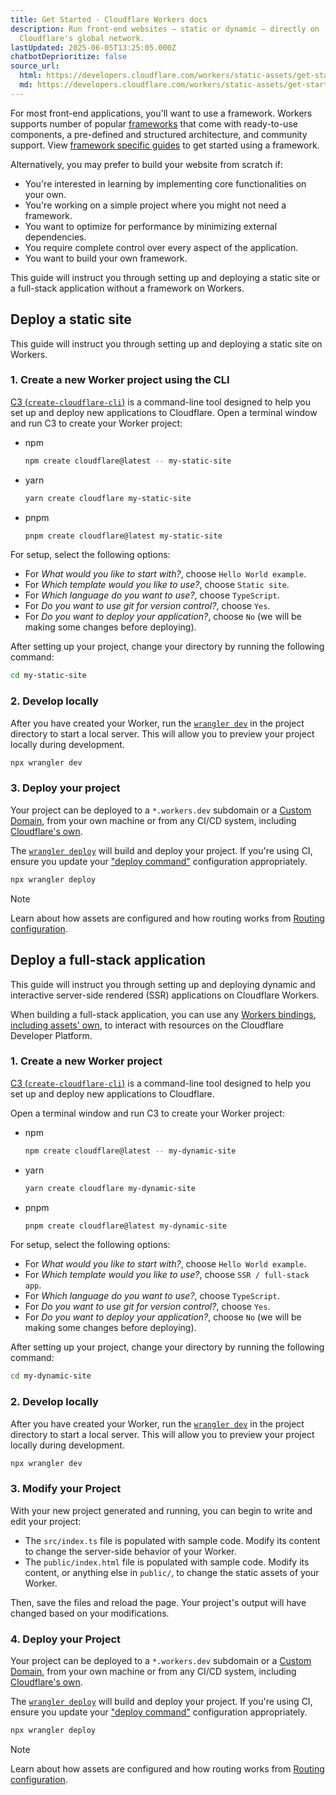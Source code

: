 ```yaml
---
title: Get Started · Cloudflare Workers docs
description: Run front-end websites — static or dynamic — directly on
  Cloudflare's global network.
lastUpdated: 2025-06-05T13:25:05.000Z
chatbotDeprioritize: false
source_url:
  html: https://developers.cloudflare.com/workers/static-assets/get-started/
  md: https://developers.cloudflare.com/workers/static-assets/get-started/index.md
---
```


For most front-end applications, you'll want to use a framework. Workers supports number of popular [frameworks](https://developers.cloudflare.com/workers/framework-guides/) that come with ready-to-use components, a pre-defined and structured architecture, and community support. View [framework specific guides](https://developers.cloudflare.com/workers/framework-guides/) to get started using a framework.

Alternatively, you may prefer to build your website from scratch if:

* You're interested in learning by implementing core functionalities on your own.
* You're working on a simple project where you might not need a framework.
* You want to optimize for performance by minimizing external dependencies.
* You require complete control over every aspect of the application.
* You want to build your own framework.

This guide will instruct you through setting up and deploying a static site or a full-stack application without a framework on Workers.

## Deploy a static site

This guide will instruct you through setting up and deploying a static site on Workers.

### 1. Create a new Worker project using the CLI

[C3 (`create-cloudflare-cli`)](https://github.com/cloudflare/workers-sdk/tree/main/packages/create-cloudflare) is a command-line tool designed to help you set up and deploy new applications to Cloudflare. Open a terminal window and run C3 to create your Worker project:

* npm

  ```sh
  npm create cloudflare@latest -- my-static-site
  ```

* yarn

  ```sh
  yarn create cloudflare my-static-site
  ```

* pnpm

  ```sh
  pnpm create cloudflare@latest my-static-site
  ```

For setup, select the following options:

* For *What would you like to start with?*, choose `Hello World example`.
* For *Which template would you like to use?*, choose `Static site`.
* For *Which language do you want to use?*, choose `TypeScript`.
* For *Do you want to use git for version control?*, choose `Yes`.
* For *Do you want to deploy your application?*, choose `No` (we will be making some changes before deploying).

After setting up your project, change your directory by running the following command:

```sh
cd my-static-site
```

### 2. Develop locally

After you have created your Worker, run the [`wrangler dev`](https://developers.cloudflare.com/workers/wrangler/commands/#dev) in the project directory to start a local server. This will allow you to preview your project locally during development.

```sh
npx wrangler dev
```

### 3. Deploy your project

Your project can be deployed to a `*.workers.dev` subdomain or a [Custom Domain](https://developers.cloudflare.com/workers/configuration/routing/custom-domains/), from your own machine or from any CI/CD system, including [Cloudflare's own](https://developers.cloudflare.com/workers/ci-cd/builds/).

The [`wrangler deploy`](https://developers.cloudflare.com/workers/wrangler/commands/#deploy) will build and deploy your project. If you're using CI, ensure you update your ["deploy command"](https://developers.cloudflare.com/workers/ci-cd/builds/configuration/#build-settings) configuration appropriately.

```sh
npx wrangler deploy
```

Note

Learn about how assets are configured and how routing works from [Routing configuration](https://developers.cloudflare.com/workers/static-assets/routing/).

## Deploy a full-stack application

This guide will instruct you through setting up and deploying dynamic and interactive server-side rendered (SSR) applications on Cloudflare Workers.

When building a full-stack application, you can use any [Workers bindings](https://developers.cloudflare.com/workers/runtime-apis/bindings/), [including assets' own](https://developers.cloudflare.com/workers/static-assets/binding/), to interact with resources on the Cloudflare Developer Platform.

### 1. Create a new Worker project

[C3 (`create-cloudflare-cli`)](https://github.com/cloudflare/workers-sdk/tree/main/packages/create-cloudflare) is a command-line tool designed to help you set up and deploy new applications to Cloudflare.

Open a terminal window and run C3 to create your Worker project:

* npm

  ```sh
  npm create cloudflare@latest -- my-dynamic-site
  ```

* yarn

  ```sh
  yarn create cloudflare my-dynamic-site
  ```

* pnpm

  ```sh
  pnpm create cloudflare@latest my-dynamic-site
  ```

For setup, select the following options:

* For *What would you like to start with?*, choose `Hello World example`.
* For *Which template would you like to use?*, choose `SSR / full-stack app`.
* For *Which language do you want to use?*, choose `TypeScript`.
* For *Do you want to use git for version control?*, choose `Yes`.
* For *Do you want to deploy your application?*, choose `No` (we will be making some changes before deploying).

After setting up your project, change your directory by running the following command:

```sh
cd my-dynamic-site
```

### 2. Develop locally

After you have created your Worker, run the [`wrangler dev`](https://developers.cloudflare.com/workers/wrangler/commands/#dev) in the project directory to start a local server. This will allow you to preview your project locally during development.

```sh
npx wrangler dev
```

### 3. Modify your Project

With your new project generated and running, you can begin to write and edit your project:

* The `src/index.ts` file is populated with sample code. Modify its content to change the server-side behavior of your Worker.
* The `public/index.html` file is populated with sample code. Modify its content, or anything else in `public/`, to change the static assets of your Worker.

Then, save the files and reload the page. Your project's output will have changed based on your modifications.

### 4. Deploy your Project

Your project can be deployed to a `*.workers.dev` subdomain or a [Custom Domain](https://developers.cloudflare.com/workers/configuration/routing/custom-domains/), from your own machine or from any CI/CD system, including [Cloudflare's own](https://developers.cloudflare.com/workers/ci-cd/builds/).

The [`wrangler deploy`](https://developers.cloudflare.com/workers/wrangler/commands/#deploy) will build and deploy your project. If you're using CI, ensure you update your ["deploy command"](https://developers.cloudflare.com/workers/ci-cd/builds/configuration/#build-settings) configuration appropriately.

```sh
npx wrangler deploy
```

Note

Learn about how assets are configured and how routing works from [Routing configuration](https://developers.cloudflare.com/workers/static-assets/routing/).

